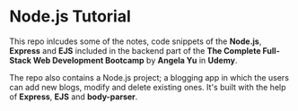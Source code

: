 # Node.js Tutorial

This repo inlcudes some of the notes, code snippets of the **Node.js**, **Express** and **EJS** included in the backend part of the **The Complete Full-Stack Web Development Bootcamp** by **Angela Yu** in **Udemy**. 

The repo also contains a Node.js project; a blogging app in which the users can add new blogs, modify and delete existing ones. It's built with the help of **Express**, **EJS** and **body-parser**. 
